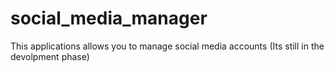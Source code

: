 # social_media_manager
This applications allows you to manage social media accounts (Its still in the devolpment phase)
